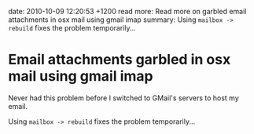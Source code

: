 date: 2010-10-09 12:20:53 +1200
read more: Read more on garbled email attachments in osx mail using gmail imap
summary: Using `mailbox -> rebuild` fixes the problem temporarily...

# Email attachments garbled in osx mail using gmail imap

Never had this problem before I switched to GMail's servers to host my email.

Using `mailbox -> rebuild` fixes the problem temporarily...